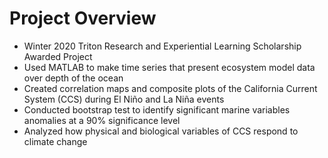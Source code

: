 # Project Overview
- Winter 2020 Triton Research and Experiential Learning Scholarship Awarded Project
- Used MATLAB to make time series that present ecosystem model data over depth of the ocean
- Created correlation maps and composite plots of the California Current System (CCS) during El Niño and La Niña events
- Conducted bootstrap test to identify significant marine variables anomalies at a 90% significance level
- Analyzed how physical and biological variables of CCS respond to climate change 
